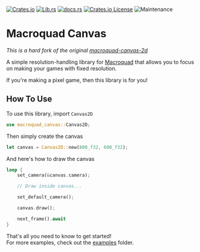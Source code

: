 [![Crates.io](https://img.shields.io/crates/v/macroquad-canvas?style=flat)](https://crates.io/crates/macroquad-canvas)
[![Lib.rs](https://img.shields.io/crates/v/macroquad-canvas?color=%2384f&label=lib.rs)](https://lib.rs/crates/macroquad-canvas)
[![docs.rs](https://img.shields.io/docsrs/macroquad-canvas?style=flat)](https://docs.rs/macroquad-canvas/0.3.0/macroquad_canvas/)
[![Crates.io License](https://img.shields.io/crates/l/macroquad-canvas)](https://github.com/alexmozaidze/macroquad-canvas/blob/main/LICENSE)
![Maintenance](https://img.shields.io/maintenance/yes/2023)

# Macroquad Canvas

*This is a hard fork of the original
[macroquad-canvas-2d](https://git.sr.ht/~nik_codes/macroquad-canvas)*

A simple resolution-handling library for
[Macroquad](https://github.com/not-fl3/macroquad) that allows you to focus on making your games with
fixed resolution.

If you're making a pixel game, then this library is for you!

## How To Use

To use this library, import `Canvas2D`

```rust
use macroquad_canvas::Canvas2D;
```

Then simply create the canvas

```rust
let canvas = Canvas2D::new(800_f32, 600_f32);
```

And here's how to draw the canvas

```rust
loop {
    set_camera(&canvas.camera);

    // Draw inside canvas...

    set_default_camera();

    canvas.draw();

    next_frame().await
}
```

That's all you need to know to get started!  
For more examples, check out the
[examples](https://github.com/alexmozaidze/macroquad-canvas/tree/main/examples) folder.
